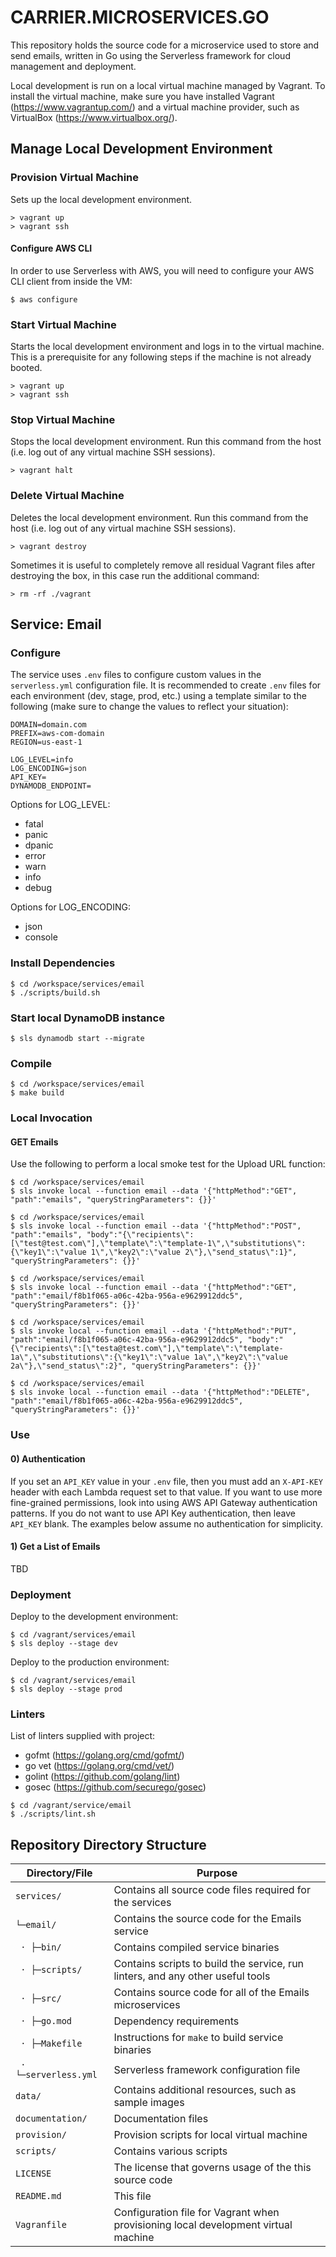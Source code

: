 # CARRIER.MICROSERVICES.GO

This repository holds the source code for a microservice used to store and send emails, written in Go using the Serverless framework for cloud management and deployment.

Local development is run on a local virtual machine managed by Vagrant. To install the virtual machine, make sure you have installed Vagrant (https://www.vagrantup.com/) and a virtual machine provider, such as VirtualBox (https://www.virtualbox.org/).

## Manage Local Development Environment

### Provision Virtual Machine

Sets up the local development environment.

```ssh
> vagrant up
> vagrant ssh
```

#### Configure AWS CLI

In order to use Serverless with AWS, you will need to configure your AWS CLI client from inside the VM:

```ssh
$ aws configure
```

### Start Virtual Machine

Starts the local development environment and logs in to the virtual machine. This is a prerequisite for any following steps if the machine is not already booted.

```ssh
> vagrant up
> vagrant ssh
```

### Stop Virtual Machine

Stops the local development environment. Run this command from the host (i.e. log out of any virtual machine SSH sessions).

```ssh
> vagrant halt
```

### Delete Virtual Machine

Deletes the local development environment. Run this command from the host (i.e. log out of any virtual machine SSH sessions).

```ssh
> vagrant destroy
```

Sometimes it is useful to completely remove all residual Vagrant files after destroying the box, in this case run the additional command:

```ssh
> rm -rf ./vagrant
```

## Service: Email

### Configure

The service uses `.env` files to configure custom values in the `serverless.yml` configuration file. It is recommended to create `.env` files for each environment (dev, stage, prod, etc.) using a template similar to the following (make sure to change the values to reflect your situation):

```
DOMAIN=domain.com
PREFIX=aws-com-domain
REGION=us-east-1

LOG_LEVEL=info
LOG_ENCODING=json
API_KEY=
DYNAMODB_ENDPOINT=
```

Options for LOG_LEVEL:

* fatal
* panic
* dpanic
* error
* warn
* info
* debug

Options for LOG_ENCODING:

* json
* console

### Install Dependencies

```ssh
$ cd /workspace/services/email
$ ./scripts/build.sh
```

### Start local DynamoDB instance

```
$ sls dynamodb start --migrate
```

### Compile

```ssh
$ cd /workspace/services/email
$ make build
```

### Local Invocation

#### GET Emails

Use the following to perform a local smoke test for the Upload URL function:

```ssh
$ cd /workspace/services/email
$ sls invoke local --function email --data '{"httpMethod":"GET", "path":"emails", "queryStringParameters": {}}'
```

```ssh
$ cd /workspace/services/email
$ sls invoke local --function email --data '{"httpMethod":"POST", "path":"emails", "body":"{\"recipients\":[\"test@test.com\"],\"template\":\"template-1\",\"substitutions\":{\"key1\":\"value 1\",\"key2\":\"value 2\"},\"send_status\":1}", "queryStringParameters": {}}'
```

```ssh
$ cd /workspace/services/email
$ sls invoke local --function email --data '{"httpMethod":"GET", "path":"email/f8b1f065-a06c-42ba-956a-e9629912ddc5", "queryStringParameters": {}}'
```

```ssh
$ cd /workspace/services/email
$ sls invoke local --function email --data '{"httpMethod":"PUT", "path":"email/f8b1f065-a06c-42ba-956a-e9629912ddc5", "body":"{\"recipients\":[\"testa@test.com\"],\"template\":\"template-1a\",\"substitutions\":{\"key1\":\"value 1a\",\"key2\":\"value 2a\"},\"send_status\":2}", "queryStringParameters": {}}'
```

```ssh
$ cd /workspace/services/email
$ sls invoke local --function email --data '{"httpMethod":"DELETE", "path":"email/f8b1f065-a06c-42ba-956a-e9629912ddc5", "queryStringParameters": {}}'
```

### Use

#### 0) Authentication

If you set an `API_KEY` value in your `.env` file, then you must add an `X-API-KEY` header with each Lambda request set to that value. If you want to use more fine-grained permissions, look into using AWS API Gateway authentication patterns. If you do not want to use API Key authentication, then leave `API_KEY` blank. The examples below assume no authentication for simplicity.

#### 1) Get a List of Emails

TBD


### Deployment

Deploy to the development environment:

```ssh
$ cd /vagrant/services/email
$ sls deploy --stage dev
```

Deploy to the production environment:

```ssh
$ cd /vagrant/services/email
$ sls deploy --stage prod
```

### Linters

List of linters supplied with project:

* gofmt (https://golang.org/cmd/gofmt/)
* go vet (https://golang.org/cmd/vet/)
* golint (https://github.com/golang/lint)
* gosec (https://github.com/securego/gosec)

```ssh
$ cd /vagrant/service/email
$ ./scripts/lint.sh
```

## Repository Directory Structure

| Directory/File                | Purpose                                                                            |
| ----------------------------- | ---------------------------------------------------------------------------------- |
| `services/`                   | Contains all source code files required for the services                           |
| `└─email/`                    | Contains the source code for the Emails service                                    |
| ` · ├─bin/`                   | Contains compiled service binaries                                                 |
| ` · ├─scripts/`               | Contains scripts to build the service, run linters, and any other useful tools     |
| ` · ├─src/`                   | Contains source code for all of the Emails microservices                           |
| ` · ├─go.mod`                 | Dependency requirements                                                            |
| ` · ├─Makefile`               | Instructions for `make` to build service binaries                                  |
| ` · └─serverless.yml`         | Serverless framework configuration file                                            |
| `data/`                       | Contains additional resources, such as sample images                               |
| `documentation/`              | Documentation files                                                                |
| `provision/`                  | Provision scripts for local virtual machine                                        |
| `scripts/`                    | Contains various scripts                                                           |
| `LICENSE`                     | The license that governs usage of the this source code                             |
| `README.md`                   | This file                                                                          |
| `Vagranfile`                  | Configuration file for Vagrant when provisioning local development virtual machine |
